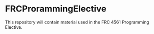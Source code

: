 # FRCProrammingElective

This repository will contain material used in the FRC 4561 Programming Elective.
